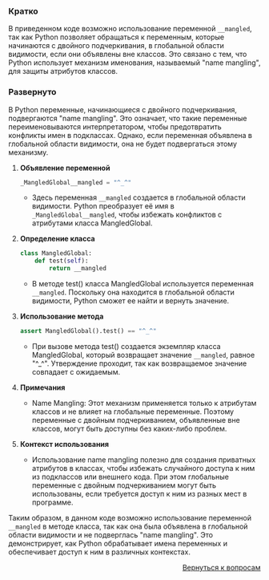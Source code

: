 ### Кратко

В приведенном коде возможно использование переменной `__mangled`, так как Python позволяет обращаться к переменным,
которые начинаются с двойного подчеркивания, в глобальной области видимости, если они объявлены вне классов. Это связано
с тем, что Python использует механизм именования, называемый "name mangling", для защиты атрибутов классов.

### Развернуто

В Python переменные, начинающиеся с двойного подчеркивания, подвергаются "name mangling". Это означает, что такие
переменные переименовываются интерпретатором, чтобы предотвратить конфликты имен в подклассах. Однако, если переменная
объявлена в глобальной области видимости, она не будет подвергаться этому механизму.

1. **Объявление переменной**
    ```Python
    _MangledGlobal__mangled = "^_^"
    ```
    - Здесь переменная `__mangled` создается в глобальной области видимости. Python преобразует её имя в
      `_MangledGlobal__mangled`, чтобы избежать конфликтов с атрибутами класса MangledGlobal.

2. **Определение класса**
    ```Python
    class MangledGlobal:
        def test(self):
            return __mangled
    ```
    - В методе test() класса MangledGlobal используется переменная `__mangled`. Поскольку она находится в глобальной
      области видимости, Python сможет ее найти и вернуть значение.

3. **Использование метода**
    ```Python
    assert MangledGlobal().test() == "^_^"
    ```
    - При вызове метода test() создается экземпляр класса MangledGlobal, который возвращает значение `__mangled`,
      равное "^_^". Утверждение проходит, так как возвращаемое значение совпадает с ожидаемым.

4. **Примечания**
    - Name Mangling: Этот механизм применяется только к атрибутам классов и не влияет на глобальные переменные. Поэтому
      переменные с двойным подчеркиванием, объявленные вне классов, могут быть доступны без каких-либо проблем.

5. **Контекст использования**
    - Использование name mangling полезно для создания приватных атрибутов в классах, чтобы избежать случайного доступа
      к ним из подклассов или внешнего кода. При этом глобальные переменные с двойным подчеркиванием могут быть
      использованы, если требуется доступ к ним из разных мест в программе.

Таким образом, в данном коде возможно использование переменной `__mangled` в методе класса, так как она была объявлена в
глобальной области видимости и не подверглась "name mangling". Это демонстрирует, как Python обрабатывает имена
переменных и обеспечивает доступ к ним в различных контекстах.

<div align="right">

[Вернуться к вопросам](../Вопросы.md)

</div>
